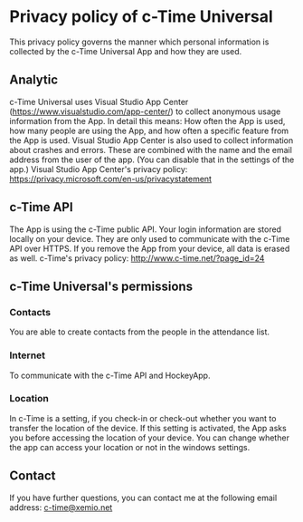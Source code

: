 # Privacy policy of c-Time Universal

This privacy policy governs the manner which personal information is collected by the c-Time Universal App and how they are used.

## Analytic
c-Time Universal uses Visual Studio App Center (https://www.visualstudio.com/app-center/) to collect anonymous usage information from the App.
In detail this means: How often the App is used, how many people are using the App, and how often a specific feature from the App is used.
Visual Studio App Center is also used to collect information about crashes and errors. These are combined with the name and the email address from the user of the app.
(You can disable that in the settings of the app.)
Visual Studio App Center's privacy policy: https://privacy.microsoft.com/en-us/privacystatement

## c-Time API
The App is using the c-Time public API.
Your login information are stored locally on your device. They are only used to communicate with the c-Time API over HTTPS.
If you remove the App from your device, all data is erased as well.
c-Time's privacy policy: http://www.c-time.net/?page_id=24

## c-Time Universal's permissions

### Contacts
You are able to create contacts from the people in the attendance list.

### Internet
To communicate with the c-Time API and HockeyApp.

### Location
In c-Time is a setting, if you check-in or check-out whether you want to transfer the location of the device.
If this setting is activated, the App asks you before accessing the location of your device.
You can change whether the app can access your location or not in the windows settings.

## Contact
If you have further questions, you can contact me at the following email address:
c-time@xemio.net